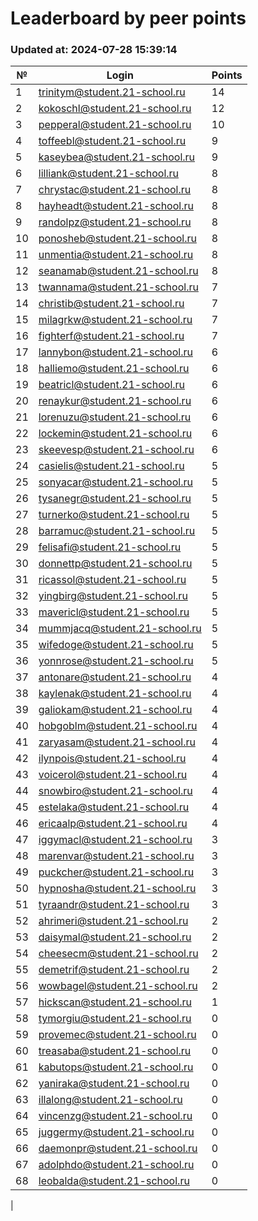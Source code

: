 # Leaderboard by peer points

### Updated at: 2024-07-28 15:39:14

| № | Login | Points |
|---|-------|--------|
|1|trinitym@student.21-school.ru|14|
|2|kokoschl@student.21-school.ru|12|
|3|pepperal@student.21-school.ru|10|
|4|toffeebl@student.21-school.ru|9|
|5|kaseybea@student.21-school.ru|9|
|6|lilliank@student.21-school.ru|8|
|7|chrystac@student.21-school.ru|8|
|8|hayheadt@student.21-school.ru|8|
|9|randolpz@student.21-school.ru|8|
|10|ponosheb@student.21-school.ru|8|
|11|unmentia@student.21-school.ru|8|
|12|seanamab@student.21-school.ru|8|
|13|twannama@student.21-school.ru|7|
|14|christib@student.21-school.ru|7|
|15|milagrkw@student.21-school.ru|7|
|16|fighterf@student.21-school.ru|7|
|17|lannybon@student.21-school.ru|6|
|18|halliemo@student.21-school.ru|6|
|19|beatricl@student.21-school.ru|6|
|20|renaykur@student.21-school.ru|6|
|21|lorenuzu@student.21-school.ru|6|
|22|lockemin@student.21-school.ru|6|
|23|skeevesp@student.21-school.ru|6|
|24|casielis@student.21-school.ru|5|
|25|sonyacar@student.21-school.ru|5|
|26|tysanegr@student.21-school.ru|5|
|27|turnerko@student.21-school.ru|5|
|28|barramuc@student.21-school.ru|5|
|29|felisafi@student.21-school.ru|5|
|30|donnettp@student.21-school.ru|5|
|31|ricassol@student.21-school.ru|5|
|32|yingbirg@student.21-school.ru|5|
|33|mavericl@student.21-school.ru|5|
|34|mummjacq@student.21-school.ru|5|
|35|wifedoge@student.21-school.ru|5|
|36|yonnrose@student.21-school.ru|5|
|37|antonare@student.21-school.ru|4|
|38|kaylenak@student.21-school.ru|4|
|39|galiokam@student.21-school.ru|4|
|40|hobgoblm@student.21-school.ru|4|
|41|zaryasam@student.21-school.ru|4|
|42|ilynpois@student.21-school.ru|4|
|43|voicerol@student.21-school.ru|4|
|44|snowbiro@student.21-school.ru|4|
|45|estelaka@student.21-school.ru|4|
|46|ericaalp@student.21-school.ru|4|
|47|iggymacl@student.21-school.ru|3|
|48|marenvar@student.21-school.ru|3|
|49|puckcher@student.21-school.ru|3|
|50|hypnosha@student.21-school.ru|3|
|51|tyraandr@student.21-school.ru|3|
|52|ahrimeri@student.21-school.ru|2|
|53|daisymal@student.21-school.ru|2|
|54|cheesecm@student.21-school.ru|2|
|55|demetrif@student.21-school.ru|2|
|56|wowbagel@student.21-school.ru|2|
|57|hickscan@student.21-school.ru|1|
|58|tymorgiu@student.21-school.ru|0|
|59|provemec@student.21-school.ru|0|
|60|treasaba@student.21-school.ru|0|
|61|kabutops@student.21-school.ru|0|
|62|yaniraka@student.21-school.ru|0|
|63|illalong@student.21-school.ru|0|
|64|vincenzg@student.21-school.ru|0|
|65|juggermy@student.21-school.ru|0|
|66|daemonpr@student.21-school.ru|0|
|67|adolphdo@student.21-school.ru|0|
|68|leobalda@student.21-school.ru|0|
|
